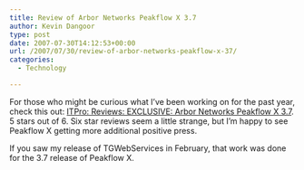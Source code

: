 ```yaml
---
title: Review of Arbor Networks Peakflow X 3.7
author: Kevin Dangoor
type: post
date: 2007-07-30T14:12:53+00:00
url: /2007/07/30/review-of-arbor-networks-peakflow-x-37/
categories:
  - Technology

---
```

For those who might be curious what I&#8217;ve been working on for the past year, check this out: [ITPro: Reviews: EXCLUSIVE: Arbor Networks Peakflow X 3.7][1]. 5 stars out of 6. Six star reviews seem a little strange, but I&#8217;m happy to see Peakflow X getting more additional positive press.

If you saw my release of TGWebServices in February, that work was done for the 3.7 release of Peakflow X.

 [1]: http://www.itpro.co.uk/reviews/121290/exclusive-arbor-networks-peakflow-x-37/page1.html